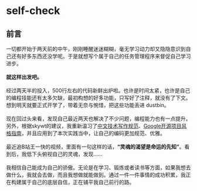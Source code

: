 # self-check
## 前言
一切都开始于两天前的中午，刚刚睡醒迷迷糊糊，毫无学习动力却又隐隐意识到自己还有好多东西还没学呢。于是就想写个属于自己的任务管理程序来督促自己学习进步。<br></br>
**就这样出发吧。**<br></br>
经过两天半的投入，500行左右的代码新鲜出炉啦。也许是时间太紧，也许是自己的编程技能还有太多欠缺，最初构想的好多功能，只写好了注释，就没有了下文。想到明天就要正式开学了，带着无奈与惋惜，把这些功能丢进 dustbin。<br></br>
现在回过头来看，发现自己最近两天也解决了不少问题，编程能力也有一点提升。另外，根据skywt的建议，我重新温习了[中文技术写作规范](https://github.com/ruanyf/document-style-guide)、[Google开源项目风格指南](https://zh-google-styleguide.readthedocs.io/en/latest/google-cpp-styleguide/)，并且应用到了本次实践当中，让自己的编码更加规范、优雅。<br></br>
最近追B站王一快的视频，里面有一句这样的话，**“灵魂的渴望是命运的先知”**。看到后，我低下头俯视自己的灵魂，发现……<br></br>
我相信自己能成为自己的骄傲。无论是在学习、锻炼或者读书等方面，如果我想去做什么，我就会去做，而且我想做就能做到。通过一件一件事情的成功积累，我正在构建属于自己的底层自信，正在铺平我自己前行的路。
